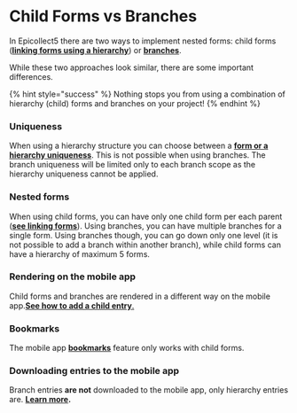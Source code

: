 # Child Forms vs Branches

In Epicollect5 there are two ways to implement nested forms: child forms ([**linking forms using a hierarchy**](https://app.gitbook.com/multiple-forms.md)) or [**branches**](https://app.gitbook.com/branches.md).

While these two approaches look similar, there are some important differences.

{% hint style="success" %}
Nothing stops you from using a combination of hierarchy (child) forms and branches on your project!
{% endhint %}

### Uniqueness

When using a hierarchy structure you can choose between a [**form or a hierarchy uniqueness**](https://app.gitbook.com/uniqueness.md). This is not possible when using branches. The branch uniqueness will be limited only to each branch scope as the hierarchy uniqueness cannot be applied.

### Nested forms

When using child forms, you can have only one child form per each parent ([**see linking forms**](https://app.gitbook.com/multiple-forms.md)). Using branches, you can have multiple branches for a single form. Using branches though, you can go down only one level (it is not possible to add a branch within another branch), while child forms can have a hierarchy of maximum 5 forms.

### Rendering on the mobile app

Child forms and branches are rendered in a different way on the mobile app.[**See how to add a child entry**.](https://app.gitbook.com/add-child-entries.md)

### Bookmarks

The mobile app [**bookmarks**](https://app.gitbook.com/add-bookmarks.md) feature only works with child forms.

### Downloading entries to the mobile app

Branch entries **are not** downloaded to the mobile app, only hierarchy entries are. [**Learn more**](https://app.gitbook.com/download-entries.md)**.**
